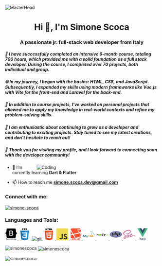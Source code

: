 ![MasterHead](https://user-images.githubusercontent.com/74038190/241765440-80728820-e06b-4f96-9c9e-9df46f0cc0a5.gif)
<h1 align="center">Hi 👋, I'm Simone Scoca</h1>
<h3 align="center">A passionate jr. full-stack web developer from Italy</h3>
<h5>
  📘 I have successfully completed an intensive 6-month course, totaling 700 hours, which provided me with a solid foundation as a full stack developer. During the course, I completed over 70 projects, both individual and     group.
</h5>
<h5>
  🌐 In my journey, I began with the basics: HTML, CSS, and JavaScript. Subsequently, I expanded my skills using modern frameworks like Vue.js with Vite for the front-end and Laravel for the back-end.
</h5>
<h5>
  💼 In addition to course projects, I've worked on personal projects that allowed me to apply my knowledge in real-world contexts and refine my problem-solving skills.
</h5>
<h5>
  🚀 I am enthusiastic about continuing to grow as a developer and contributing to exciting projects. Stay tuned to see my latest creations, and don't hesitate to reach out!
</h5>
<h5>
  🙏 Thank you for visiting my profile, and I look forward to connecting soon with the developer community!
</h5>
<img src="https://media4.giphy.com/media/qgQUggAC3Pfv687qPC/giphy.gif" align="right" width="400" alt="Coding">



- 🌱 I’m currently learning **Dart & Flutter**

- 📫 How to reach me **simone.scoca.dev@gmail.com**

<h3 align="left">Connect with me:</h3>
<p align="left">
<a href="https://linkedin.com/in/simone-scoca" target="blank"><img align="center" src="https://raw.githubusercontent.com/rahuldkjain/github-profile-readme-generator/master/src/images/icons/Social/linked-in-alt.svg" alt="simone-scoca" height="30" width="40" /></a>
</p>

<h3 align="left">Languages and Tools:</h3>
<p align="left"> <a href="https://getbootstrap.com" target="_blank" rel="noreferrer"> <img src="https://raw.githubusercontent.com/devicons/devicon/master/icons/bootstrap/bootstrap-plain-wordmark.svg" alt="bootstrap" width="40" height="40"/> </a> <a href="https://www.w3schools.com/css/" target="_blank" rel="noreferrer"> <img src="https://raw.githubusercontent.com/devicons/devicon/master/icons/css3/css3-original-wordmark.svg" alt="css3" width="40" height="40"/> </a> <a href="https://git-scm.com/" target="_blank" rel="noreferrer"> <img src="https://www.vectorlogo.zone/logos/git-scm/git-scm-icon.svg" alt="git" width="40" height="40"/> </a> <a href="https://www.w3.org/html/" target="_blank" rel="noreferrer"> <img src="https://raw.githubusercontent.com/devicons/devicon/master/icons/html5/html5-original-wordmark.svg" alt="html5" width="40" height="40"/> </a> <a href="https://developer.mozilla.org/en-US/docs/Web/JavaScript" target="_blank" rel="noreferrer"> <img src="https://raw.githubusercontent.com/devicons/devicon/master/icons/javascript/javascript-original.svg" alt="javascript" width="40" height="40"/> </a> <a href="https://laravel.com/" target="_blank" rel="noreferrer"> <img src="https://raw.githubusercontent.com/devicons/devicon/master/icons/laravel/laravel-plain-wordmark.svg" alt="laravel" width="40" height="40"/> </a> <a href="https://www.mysql.com/" target="_blank" rel="noreferrer"> <img src="https://raw.githubusercontent.com/devicons/devicon/master/icons/mysql/mysql-original-wordmark.svg" alt="mysql" width="40" height="40"/> </a> <a href="https://nodejs.org" target="_blank" rel="noreferrer"> <img src="https://raw.githubusercontent.com/devicons/devicon/master/icons/nodejs/nodejs-original-wordmark.svg" alt="nodejs" width="40" height="40"/> </a> <a href="https://www.php.net" target="_blank" rel="noreferrer"> <img src="https://raw.githubusercontent.com/devicons/devicon/master/icons/php/php-original.svg" alt="php" width="40" height="40"/> </a> <a href="https://sass-lang.com" target="_blank" rel="noreferrer"> <img src="https://raw.githubusercontent.com/devicons/devicon/master/icons/sass/sass-original.svg" alt="sass" width="40" height="40"/> </a> <a href="https://vuejs.org/" target="_blank" rel="noreferrer"> <img src="https://raw.githubusercontent.com/devicons/devicon/master/icons/vuejs/vuejs-original-wordmark.svg" alt="vuejs" width="40" height="40"/> </a> </p>

<p><img align="left" src="https://github-readme-stats.vercel.app/api/top-langs?username=simonescoca&show_icons=true&locale=en&layout=compact" alt="simonescoca" /></p>

<p>&nbsp;<img align="center" src="https://github-readme-stats.vercel.app/api?username=simonescoca&show_icons=true&locale=en" alt="simonescoca" /></p>

<p><img align="center" src="https://github-readme-streak-stats.herokuapp.com/?user=simonescoca&" alt="simonescoca" /></p>

